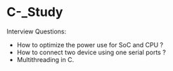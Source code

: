 # C-_Study

Interview Questions:
- How to optimize the power use for SoC and CPU ?
- How to connect two device using one serial ports ?
- Multithreading in C.


